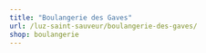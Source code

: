 ```yaml
---
title: "Boulangerie des Gaves"
url: /luz-saint-sauveur/boulangerie-des-gaves/
shop: boulangerie
---
```

